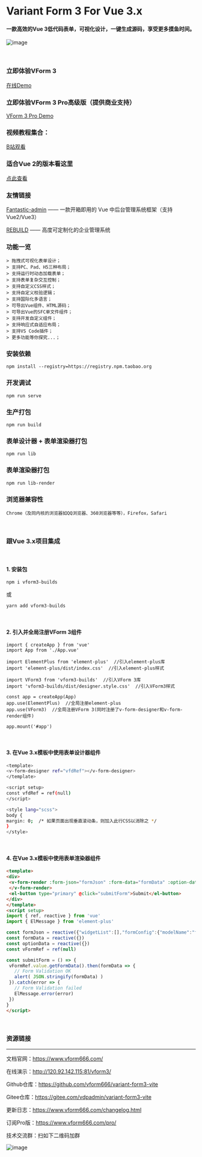 # Variant Form 3 For Vue 3.x
#### 一款高效的Vue 3低代码表单，可视化设计，一键生成源码，享受更多摸鱼时间。

![image](https://ks3-cn-beijing.ksyuncs.com/vform-static/img/vform_demo.gif)

<br/>

### 立即体验VForm 3
[在线Demo](http://120.92.142.115:81/vform3/)
 
### 立即体验VForm 3 Pro高级版（提供商业支持）
[VForm 3 Pro Demo](https://vform666.com/pages/pro/)

### 视频教程集合：
[B站观看](https://space.bilibili.com/626932375)
 
### 适合Vue 2的版本看这里
[点此查看](https://gitee.com/vdpadmin/variant-form)
 
### 友情链接
[Fantastic-admin](https://hooray.gitee.io/fantastic-admin/) —— 一款开箱即用的 Vue 中后台管理系统框架（支持Vue2/Vue3）
 
[REBUILD](https://getrebuild.com/) —— 高度可定制化的企业管理系统

### 功能一览
```
> 拖拽式可视化表单设计；
> 支持PC、Pad、H5三种布局；
> 支持运行时动态加载表单；
> 支持表单复杂交互控制；
> 支持自定义CSS样式；
> 支持自定义校验逻辑；
> 支持国际化多语言；
> 可导出Vue组件、HTML源码；
> 可导出Vue的SFC单文件组件；
> 支持开发自定义组件；
> 支持响应式自适应布局；
> 支持VS Code插件；
> 更多功能等你探究...；
```

### 安装依赖
```
npm install --registry=https://registry.npm.taobao.org
```

### 开发调试
```
npm run serve
```

### 生产打包
```
npm run build
```

### 表单设计器 + 表单渲染器打包
```
npm run lib
```

### 表单渲染器打包
```
npm run lib-render
```

### 浏览器兼容性
```Chrome（及同内核的浏览器如QQ浏览器、360浏览器等等），Firefox，Safari```

<br/>

### 跟Vue 3.x项目集成

<br/>

#### 1. 安装包
```bash
npm i vform3-builds
```
或
```bash
yarn add vform3-builds
```

<br/>

#### 2. 引入并全局注册VForm 3组件
```
import { createApp } from 'vue'
import App from './App.vue'

import ElementPlus from 'element-plus'  //引入element-plus库
import 'element-plus/dist/index.css'  //引入element-plus样式

import VForm3 from 'vform3-builds'  //引入VForm 3库
import 'vform3-builds/dist/designer.style.css'  //引入VForm3样式

const app = createApp(App)
app.use(ElementPlus)  //全局注册element-plus
app.use(VForm3)  //全局注册VForm 3(同时注册了v-form-designer和v-form-render组件)

app.mount('#app')
```

<br/>

#### 3. 在Vue 3.x模板中使用表单设计器组件
```bash
<template>
<v-form-designer ref="vfdRef"></v-form-designer>
</template>

<script setup>
const vfdRef = ref(null)
</script>

<style lang="scss">
body {
margin: 0;  /* 如果页面出现垂直滚动条，则加入此行CSS以消除之 */
}
</style>
```

<br/>

#### 4. 在Vue 3.x模板中使用表单渲染器组件
```html
<template>
<div>
 <v-form-render :form-json="formJson" :form-data="formData" :option-data="optionData" ref="vFormRef">
 </v-form-render>
 <el-button type="primary" @click="submitForm">Submit</el-button>
</div>
</template>
<script setup>
import { ref, reactive } from 'vue'
import { ElMessage } from 'element-plus'

const formJson = reactive({"widgetList":[],"formConfig":{"modelName":"formData","refName":"vForm","rulesName":"rules","labelWidth":80,"labelPosition":"left","size":"","labelAlign":"label-left-align","cssCode":"","customClass":"","functions":"","layoutType":"PC","jsonVersion":3,"onFormCreated":"","onFormMounted":"","onFormDataChange":""}})
const formData = reactive({})
const optionData = reactive({})
const vFormRef = ref(null)

const submitForm = () => {
 vFormRef.value.getFormData().then(formData => {
   // Form Validation OK
   alert( JSON.stringify(formData) )
 }).catch(error => {
   // Form Validation failed
   ElMessage.error(error)
 })
}
</script>
```

<br/>

### 资源链接
<hr>

文档官网：<a href="https://www.vform666.com/" target="_blank">https://www.vform666.com/</a>

在线演示：<a href="http://120.92.142.115:81/vform3/" target="_blank">http://120.92.142.115:81/vform3/</a>

Github仓库：<a href="https://github.com/vform666/variant-form3-vite" target="_blank">https://github.com/vform666/variant-form3-vite</a>

Gitee仓库：<a href="https://gitee.com/vdpadmin/variant-form3-vite" target="_blank">https://gitee.com/vdpadmin/variant-form3-vite</a>

更新日志：<a href="https://www.vform666.com/changelog.html" target="_blank">https://www.vform666.com/changelog.html</a>

订阅Pro版：<a href="https://www.vform666.com/pro/" target="_blank">https://www.vform666.com/pro/</a>

技术交流群：扫如下二维码加群

![image](https://vform2022.ks3-cn-beijing.ksyuncs.com/vchat_qrcode.png)
